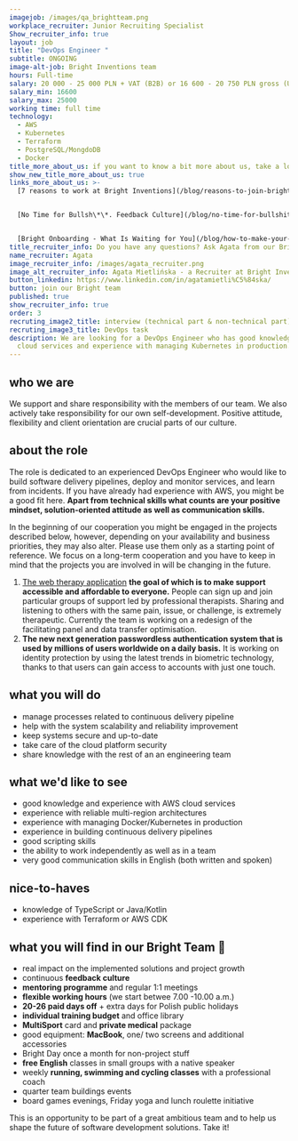 ```yaml
---
imagejob: /images/qa_brightteam.png
workplace_recruiter: Junior Recruiting Specialist
Show_recruiter_info: true
layout: job
title: "DevOps Engineer "
subtitle: ONGOING
image-alt-job: Bright Inventions team
hours: Full-time
salary: 20 000 - 25 000 PLN + VAT (B2B) or 16 600 - 20 750 PLN gross (UoP)
salary_min: 16600
salary_max: 25000
working time: full time
technology:
  - AWS
  - Kubernetes
  - Terraform
  - PostgreSQL/MongdoDB
  - Docker
title_more_about_us: if you want to know a bit more about us, take a look below 🙋🏻‍♀️🙋🏻‍♂️
show_new_title_more_about_us: true
links_more_about_us: >-
  [7 reasons to work at Bright Inventions](/blog/reasons-to-join-bright)


  [No Time for Bullsh\*\*. Feedback Culture](/blog/no-time-for-bullshit-feedback-culture/)


  [Bright Onboarding - What Is Waiting for You](/blog/how-to-make-your-onboarding-bright)
title_recruiter_info: Do you have any questions? Ask Agata from our Bright team!
name_recruiter: Agata
image_recruiter_info: /images/agata_recruiter.png
image_alt_recruiter_info: Agata Mietlińska - a Recruiter at Bright Inventions
button_linkedin: https://www.linkedin.com/in/agatamietli%C5%84ska/
button: join our Bright team
published: true
show_recruiter_info: true
order: 3
recruting_image2_title: interview (technical part & non-technical part)
recruting_image3_title: DevOps task
description: We are looking for a DevOps Engineer who has good knowledge of AWS
  cloud services and experience with managing Kubernetes in production. Apply!
---
```

## who we are

We support and share responsibility with the members of our team. We also actively take responsibility for our own self-development. Positive attitude, flexibility and client orientation are crucial parts of our culture. 

## about the role

The role is dedicated to an experienced DevOps Engineer who would like to build software delivery pipelines, deploy and monitor services, and learn from incidents. If you have already had experience with AWS, you might be a good fit here. **Apart from technical skills what counts are your positive mindset, solution-oriented attitude as well as communication skills.** 

In the beginning of our cooperation you might be engaged in the projects described below, however, depending on your availability and business priorities, they may also alter. Please use them only as a starting point of reference. We focus on a long-term cooperation and you have to keep in mind that the projects you are involved in will be changing in the future. 

1. [The web therapy application](https://circlesup.com/) **the goal of which is to make support accessible and affordable to everyone.** People can sign up and join particular groups of support led by professional therapists. Sharing and listening to others with the same pain, issue, or challenge, is extremely therapeutic. Currently the team is working on a redesign of the facilitating panel and data transfer optimisation. 
2.  **The new next generation passwordless authentication system that is used by millions of users worldwide on a daily basis.** It is working on identity protection by using the latest trends in biometric technology, thanks to that users can gain access to accounts with just one touch.  

## what you will do

* manage processes related to continuous delivery pipeline
* help with the system scalability and reliability improvement
* keep systems secure and up-to-date
* take care of the cloud platform security
* share knowledge with the rest of an an engineering team

## what we'd like to see

* good knowledge and experience with AWS cloud services
* experience with reliable multi-region architectures
* experience with managing Docker/Kubernetes in production
* experience in building continuous delivery pipelines
* good scripting skills
* the ability to work independently as well as in a team
* very good communication skills in English (both written and spoken)

## nice-to-haves

* knowledge of TypeScript or Java/Kotlin
* experience with Terraform or AWS CDK

## what you will find in our Bright Team 🧡

* real impact on the implemented solutions and project growth
* continuous **feedback culture**
* **mentoring programme** and regular 1:1 meetings
* **flexible working hours** (we start betwee 7.00 -10.00 a.m.) 
* **20-26 paid days off** + extra days for Polish public holidays 
* **individual training budget** and office library 
* **MultiSport** card and **private medical** package
* good equipment: **MacBook**, one/ two screens and additional accessories
* Bright Day once a month for non-project stuff
* **free English** classes in small groups with a native speaker 
* weekly **running, swimming and cycling classes** with a professional coach
* quarter team buildings events
* board games evenings, Friday yoga and lunch roulette initiative

This is an opportunity to be part of a great ambitious team and to help us shape the future of software development solutions. Take it!